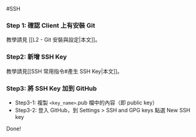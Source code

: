 #SSH 

### Step 1: 確認 Client 上有安裝 Git

教學請見 [[L2 - Git 安裝與設定|本文]]。

### Step2: 新增 SSH Key

教學請見[[SSH 常用指令#產生 SSH Key|本文]]。

### Step3: 將 SSH Key 加到 GitHub

- Step3-1: 複製 `<key_name>`.pub 檔中的內容（即 public key）
- Step3-2: 登入 GitHub，到 Settings > SSH and GPG keys 點選 New SSH key

Done!
